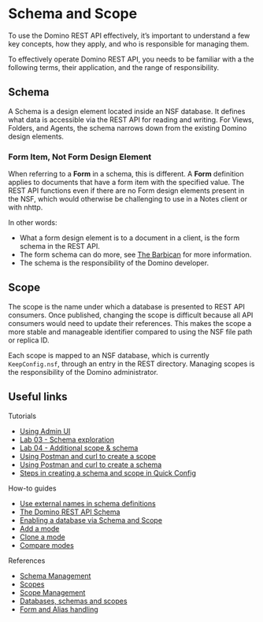 # Schema and Scope

To use the Domino REST API effectively, it’s important to understand a few key concepts, how they apply, and who is responsible for managing them.

To effectively operate Domino REST API, you needs to be familiar with a the following terms, their application, and the range of responsibility.

## Schema

A Schema is a design element located inside an NSF database. It defines what data is accessible via the REST API for reading and writing. For Views, Folders, and Agents, the schema narrows down from the existing Domino design elements.

### Form Item, Not Form Design Element

When referring to a **Form** in a schema, this is different. A **Form** definition applies to documents that have a form item with the specified value. The REST API functions even if there are no Form design elements present in the NSF, which would otherwise be challenging to use in a Notes client or with nhttp.

In other words:

- What a form design element is to a document in a client, is the form schema in the REST API.
- The form schema can do more, see [The Barbican](../extensibility/barbican.md#form-modes) for more information.
- The schema is the responsibility of the Domino developer.

## Scope

The scope is the name under which a database is presented to REST API consumers. Once published, changing the scope is difficult because all API consumers would need to update their references. This makes the scope a more stable and manageable identifier compared to using the NSF file path or replica ID.

Each scope is mapped to an NSF database, which is currently `KeepConfig.nsf`, through an entry in the REST directory. Managing scopes is the responsibility of the Domino administrator.

## Useful links

Tutorials

- [Using Admin UI](../../tutorial/adminui.md)
- [Lab 03 - Schema exploration](../../tutorial/walkthrough/lab-03.md)
- [Lab 04 - Additional scope & schema](../../tutorial/walkthrough/lab-04.md)
- [Using Postman and curl to create a scope](../../tutorial/postmancurl.md#create-a-scope)
- [Using Postman and curl to create a schema](../../tutorial/postmancurl.md#create-a-schema)
- [Steps in creating a schema and scope in Quick Config](../../tutorial/walkthrough/lab-02.md#steps-in-creating-a-schema-and-scope-in-quick-config)

How-to guides

- [Use external names in schema definitions](../../howto/database/externalnames.md)
- [The Domino REST API Schema](../../howto/database/enablingadb.md#the-domino-rest-api-schema)
- [Enabling a database via Schema and Scope](../../howto/database/enablingadb.md#enabling-a-database-via-schema-and-scope)
- [Add a mode](../usingwebui/schemaui.md#add-a-mode)
- [Clone a mode](../usingwebui/schemaui.md#clone-a-mode)
- [Compare modes](../usingwebui/schemaui.md#compare-modes)

References

- [Schema Management](../usingwebui/schemaui.md)
- [Scopes](../usingdominorestapi/scopes.md)
- [Scope Management](../usingwebui/scopeui.md)
- [Databases, schemas and scopes](../../topicguides/understanding.md#databases-schemas-and-scopes)
- [Form and Alias handling](../usingdominorestapi/formnames.md)

<!--## Let's Connect

"feedback.md"-->
